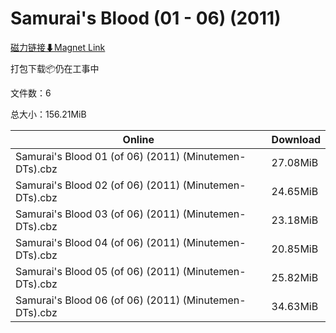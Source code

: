 # Samurai's Blood (01 - 06) (2011)

[磁力链接⬇Magnet Link](magnet:?xt=urn:btih:d9b6153d468a62f02f81eeb08bea143d25cd1d7d&dn=Samurai%27s%20Blood%20%2801%20-%2006%29%20%282011%29)

打包下载📦仍在工事中

文件数：6

总大小：156.21MiB

Online | Download
--- | ---
Samurai's Blood 01 (of 06) (2011) (Minutemen-DTs).cbz | 27.08MiB
Samurai's Blood 02 (of 06) (2011) (Minutemen-DTs).cbz | 24.65MiB
Samurai's Blood 03 (of 06) (2011) (Minutemen-DTs).cbz | 23.18MiB
Samurai's Blood 04 (of 06) (2011) (Minutemen-DTs).cbz | 20.85MiB
Samurai's Blood 05 (of 06) (2011) (Minutemen-DTs).cbz | 25.82MiB
Samurai's Blood 06 (of 06) (2011) (Minutemen-DTs).cbz | 34.63MiB